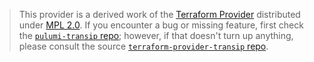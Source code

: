 > This provider is a derived work of the [Terraform Provider](https://github.com/terraform-providers/terraform-provider-transip)
> distributed under [MPL 2.0](https://www.mozilla.org/en-US/MPL/2.0/). If you encounter a bug or missing feature,
> first check the [`pulumi-transip` repo](/issues); however, if that doesn't turn up anything,
> please consult the source [`terraform-provider-transip` repo](https://github.com/terraform-providers/terraform-provider-transip/issues).

